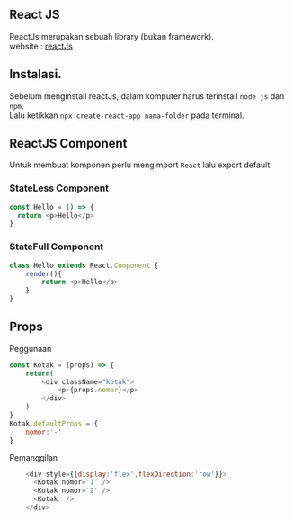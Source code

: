 ## React JS

ReactJs merupakan sebuah library (bukan framework).<br>
website : [reactJs](reactjs.org)

## Instalasi.
Sebelum menginstall reactJs, dalam komputer harus terinstall `node js` dan `npm`. <br>
Lalu ketikkan `npx create-react-app nama-folder` pada terminal.

## ReactJS Component
Untuk membuat komponen perlu mengimport `React` lalu export default.

### StateLess Component
```javascript
const Hello = () => {
  return <p>Hello</p>
} 
```
### StateFull Component
```javascript
class Hello extends React.Component {
    render(){
        return <p>Hello</p>
    }
}
```

## Props
Peggunaan
```javascript
const Kotak = (props) => {
    return(
        <div className="kotak">
            <p>{props.nomor}</p>
        </div>
    )
}
Kotak.defaultProps = {
    nomor:'-'
}
```
Pemanggilan
```javascript
    <div style={{display:'flex',flexDirection:'row'}}>
      <Kotak nomor='1' />
      <Kotak nomor='2' />
      <Kotak  />
    </div>
```
